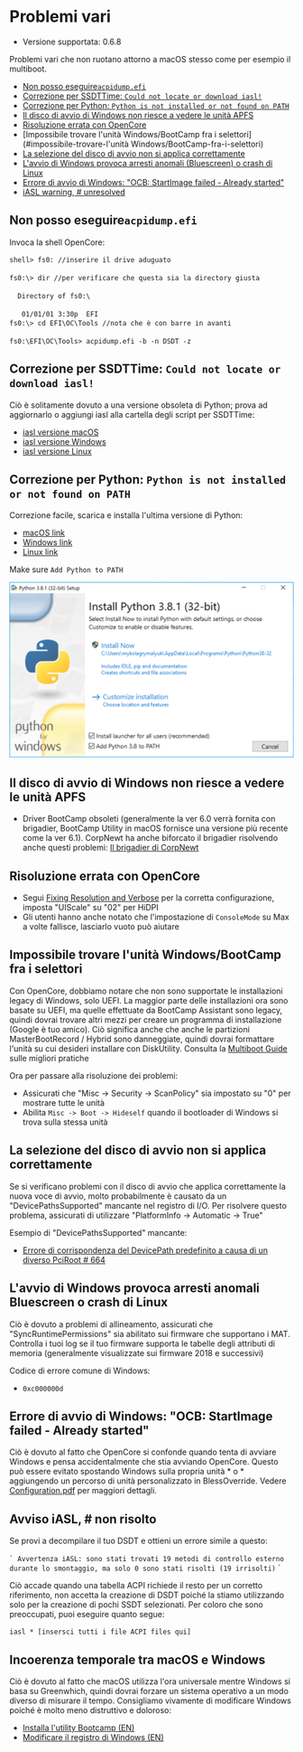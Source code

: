 # Problemi vari

* Versione supportata: 0.6.8

Problemi vari che non ruotano attorno a macOS stesso come per esempio il multiboot.

* [Non posso eseguire`acpidump.efi`](#non-posso-eseguire-acpidump-efi)
* [Correzione per SSDTTime: `Could not locate or download iasl!`](#correzione-per--ssdttime-could-not-locate-or-download-iasl)
* [Correzione per Python: `Python is not installed or not found on PATH`](#correzione-per-python-python-is-not-installed-or-not-found-on-path)
* [Il disco di avvio di Windows non riesce a vedere le unità APFS](#il-disco-di-avvio-di-Windows-non-riesce-a-vedere-le-unità-APFS)
* [Risoluzione errata con OpenCore](#risoluzione-errata-con-OpenCore)
* [Impossibile trovare l'unità Windows/BootCamp fra i selettori](#impossibile-trovare-l'unità Windows/BootCamp-fra-i-selettori)
* [La selezione del disco di avvio non si applica correttamente](#la-selezione-del-disco-di-avvio-non-si-applica-correttamente)
* [L'avvio di Windows provoca arresti anomali (Bluescreen) o crash di Linux](#l'avvio-di-Windows-provoca-arresti-anomali-Bluescreen-o-crash-di-Linux)
* [Errore di avvio di Windows: "OCB: StartImage failed - Already started"](#errore-di-avvio-di-windows:-error-ocb-startimage-failed-already-started)
* [iASL warning, # unresolved](#iasl-warning-unresolved)

## Non posso eseguire`acpidump.efi`

Invoca la shell OpenCore:

```
shell> fs0: //inserire il drive aduguato

fs0:\> dir //per verificare che questa sia la directory giusta

  Directory of fs0:\

   01/01/01 3:30p  EFI
fs0:\> cd EFI\OC\Tools //nota che è con barre in avanti

fs0:\EFI\OC\Tools> acpidump.efi -b -n DSDT -z
```

## Correzione per SSDTTime: `Could not locate or download iasl!`

Ciò è solitamente dovuto a una versione obsoleta di Python; prova ad aggiornarlo o aggiungi iasl alla cartella degli script per SSDTTime:

* [iasl versione macOS ](https://bitbucket.org/RehabMan/acpica/downloads/iasl.zip)
* [iasl versione Windows](https://acpica.org/downloads/binary-tools)
* [iasl versione Linux](http://amdosx.kellynet.nl/iasl.zip)

## Correzione per Python: `Python is not installed or not found on PATH`

Correzione facile, scarica e installa l'ultima versione di Python:

* [macOS link](https://www.python.org/downloads/macos)
* [Windows link](https://www.python.org/downloads/windows/)
* [Linux link](https://www.python.org/downloads/source/)

Make sure `Add Python to PATH`

![](../../images/troubleshooting/troubleshooting-md/python-path.png)

## Il disco di avvio di Windows non riesce a vedere le unità APFS

* Driver BootCamp obsoleti (generalmente la ver 6.0 verrà fornita con brigadier, BootCamp Utility in macOS fornisce una versione più recente come la ver 6.1). CorpNewt ha anche biforcato il brigadier risolvendo anche questi problemi: [Il brigadier di CorpNewt](https://github.com/corpnewt/brigadier)

## Risoluzione errata con OpenCore

* Segui [Fixing Resolution and Verbose](https://dortania.github.io/OpenCore-Post-Install/cosmetic/verbose.html) per la corretta configurazione, imposta "UIScale" su "02" per HiDPI
* Gli utenti hanno anche notato che l'impostazione di `ConsoleMode` su Max a volte fallisce, lasciarlo vuoto può aiutare

## Impossibile trovare l'unità Windows/BootCamp fra i selettori

Con OpenCore, dobbiamo notare che non sono supportate le installazioni legacy di Windows, solo UEFI. La maggior parte delle installazioni ora sono basate su UEFI, ma quelle effettuate da BootCamp Assistant sono legacy, quindi dovrai trovare altri mezzi per creare un programma di installazione (Google è tuo amico). Ciò significa anche che anche le partizioni MasterBootRecord / Hybrid sono danneggiate, quindi dovrai formattare l'unità su cui desideri installare con DiskUtility. Consulta la [Multiboot Guide](https://dortania.github.io/OpenCore-Multiboot/) sulle migliori pratiche

Ora per passare alla risoluzione dei problemi: 

* Assicurati che "Misc -> Security -> ScanPolicy" sia impostato su "0" per mostrare tutte le unità
* Abilita `Misc -> Boot -> Hideself` quando il bootloader di Windows si trova sulla stessa unità

## La selezione del disco di avvio non si applica correttamente

Se si verificano problemi con il disco di avvio che applica correttamente la nuova voce di avvio, molto probabilmente è causato da un "DevicePathsSupported" mancante nel registro di I/O. Per risolvere questo problema, assicurati di utilizzare "PlatformInfo -> Automatic -> True"

Esempio di "DevicePathsSupported" mancante:

* [Errore di corrispondenza del DevicePath predefinito a causa di un diverso PciRoot # 664](https://github.com/acidanthera/bugtracker/issues/664#issuecomment-663873846)

## L'avvio di Windows provoca arresti anomali Bluescreen o crash di Linux

Ciò è dovuto a problemi di allineamento, assicurati che "SyncRuntimePermissions" sia abilitato sui firmware che supportano i MAT. Controlla i tuoi log se il tuo firmware supporta le tabelle degli attributi di memoria (generalmente visualizzate sui firmware 2018 e successivi)

Codice di errore comune di Windows:

* `0xc000000d`

## Errore di avvio di Windows: "OCB: StartImage failed - Already started"

Ciò è dovuto al fatto che OpenCore si confonde quando tenta di avviare Windows e pensa accidentalmente che stia avviando OpenCore. Questo può essere evitato spostando Windows sulla propria unità * o * aggiungendo un percorso di unità personalizzato in BlessOverride. Vedere [Configuration.pdf](https://github.com/acidanthera/OpenCorePkg/blob/master/Docs/Configuration.pdf) per maggiori dettagli.

## Avviso iASL, # non risolto

Se provi a decompilare il tuo DSDT e ottieni un errore simile a questo:

`` `
Avvertenza iASL: sono stati trovati 19 metodi di controllo esterno durante lo smontaggio, ma solo 0 sono stati risolti (19 irrisolti)
`` `

Ciò accade quando una tabella ACPI richiede il resto per un corretto riferimento, non accetta la creazione di DSDT poiché la stiamo utilizzando solo per la creazione di pochi SSDT selezionati. Per coloro che sono preoccupati, puoi eseguire quanto segue:

```
iasl * [insersci tutti i file ACPI files qui]
```

## Incoerenza temporale tra macOS e Windows

Ciò è dovuto al fatto che macOS utilizza l'ora universale mentre Windows si basa su Greenwhich, quindi dovrai forzare un sistema operativo a un modo diverso di misurare il tempo. Consigliamo vivamente di modificare Windows poiché è molto meno distruttivo e doloroso:

* [Installa l'utility Bootcamp (EN)](https://dortania.github.io/OpenCore-Post-Install/multiboot/bootcamp.html)
* [Modificare il registro di Windows (EN)](https://superuser.com/q/494432)
